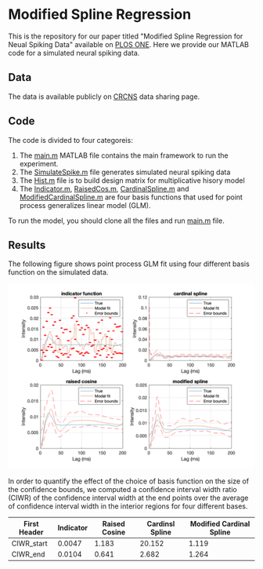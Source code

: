 # Modified Spline Regression

This is the repository for our paper titled "Modified Spline Regression for Neual Spiking Data" available on [PLOS ONE](https://journals.plos.org/plosone/article?id=10.1371/journal.pone.0258321). 
Here we provide our MATLAB code for a simulated neural spiking data. 

## Data
The data is available publicly on [CRCNS](http://dx.doi.org/10.6080/K02N50G9) data sharing page. 


## Code

The code is divided to four categoreis:

1. The [main.m](https://github.com/MehradSm/Modified-Spline-Regression/blob/master/main.m) MATLAB file contains the main framework to run the experiment. 
2. The [SimulateSpike.m](https://github.com/MehradSm/Modified-Spline-Regression/blob/master/SimulateSpike.m) file generates simulated neural spiking data
3. The [Hist.m](https://github.com/MehradSm/Modified-Spline-Regression/blob/master/Hist.m) file is to build design matrix for multiplicative hisory model
4. The [Indicator.m](https://github.com/MehradSm/Modified-Spline-Regression/blob/master/Indicator.m), [RaisedCos.m](https://github.com/MehradSm/Modified-Spline-Regression/blob/master/RaisedCos.m), [CardinalSpline.m](https://github.com/MehradSm/Modified-Spline-Regression/blob/master/CardinalSpline.m) and [ModifiedCardinalSpline.m](https://github.com/MehradSm/Modified-Spline-Regression/blob/master/ModifiedCardinalSpline.m) are four basis functions that used for point process generalizes linear model (GLM). 

To run the model, you should clone all the files and run [main.m](https://github.com/MehradSm/Modified-Spline-Regression/blob/master/main.m) file. 

## Results 

The following figure shows point process GLM fit using four different basis function on the simulated data. 

![](https://github.com/MehradSm/Modified-Spline-Regression/blob/master/BasisFunctions.png)

In order to quantify the effect of the choice of basis function on the size of the confidence bounds, we computed a confidence interval width ratio (CIWR) of the confidence interval width at the end points over the average of confidence interval width in the interior regions for four different bases. 

First Header | Indicator | Raised Cosine | Cardinsl Spline | Modified Cardinal Spline
----------   | --------- | ------------- | --------------- | ------------------------- 
CIWR_start | 0.0047 | 1.183 | 20.152 | 1.119 
CIWR_end | 0.0104 | 0.641 | 2.682 | 1.264 
          
